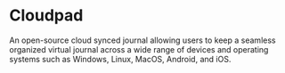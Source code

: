 # Cloudpad
An open-source cloud synced journal allowing users to keep a seamless organized virtual journal across a wide range of devices and operating systems such as Windows, Linux, MacOS, Android, and iOS.
